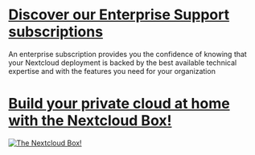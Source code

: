 # [Discover our Enterprise Support subscriptions](https://nextcloud.com/enterprise/)

An enterprise subscription provides you the confidence of knowing that your Nextcloud deployment is backed by the best available technical expertise and with the features you need for your organization

# [Build your private cloud at home with the Nextcloud Box!](https://nextcloud.com/box)

[![The Nextcloud Box!](https://nextcloud.com/wp-content/themes/next/assets/img/box/box-perspective.png)](https://nextcloud.com/box)